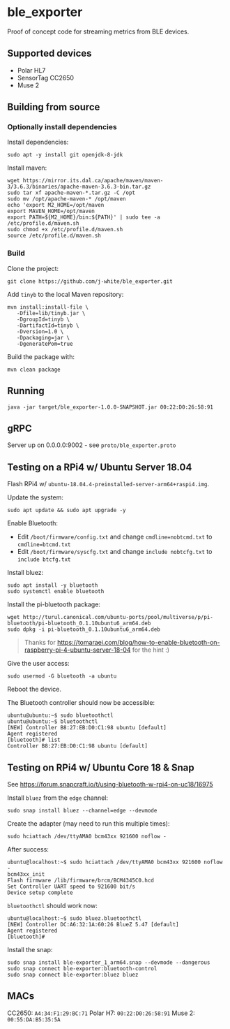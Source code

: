 # ble_exporter

Proof of concept code for streaming metrics from BLE devices.

## Supported devices

* Polar HL7
* SensorTag CC2650
* Muse 2

## Building from source

### Optionally install dependencies

Install dependencies:
```
sudo apt -y install git openjdk-8-jdk
```

Install maven:
```
wget https://mirror.its.dal.ca/apache/maven/maven-3/3.6.3/binaries/apache-maven-3.6.3-bin.tar.gz
sudo tar xf apache-maven-*.tar.gz -C /opt
sudo mv /opt/apache-maven-* /opt/maven
echo 'export M2_HOME=/opt/maven
export MAVEN_HOME=/opt/maven
export PATH=${M2_HOME}/bin:${PATH}' | sudo tee -a /etc/profile.d/maven.sh
sudo chmod +x /etc/profile.d/maven.sh
source /etc/profile.d/maven.sh
```
### Build 

Clone the project:
```
git clone https://github.com/j-white/ble_exporter.git
```

Add `tinyb` to the local Maven repository:
```
mvn install:install-file \
   -Dfile=lib/tinyb.jar \
   -DgroupId=tinyb \
   -DartifactId=tinyb \
   -Dversion=1.0 \
   -Dpackaging=jar \
   -DgeneratePom=true
```

Build the package with:
```
mvn clean package
```

## Running

```
java -jar target/ble_exporter-1.0.0-SNAPSHOT.jar 00:22:D0:26:58:91
```

## gRPC

Server up on 0.0.0.0:9002 - see `proto/ble_exporter.proto`

## Testing on a RPi4 w/ Ubuntu Server 18.04

Flash RPi4 w/ `ubuntu-18.04.4-preinstalled-server-arm64+raspi4.img`.

Update the system:
```
sudo apt update && sudo apt upgrade -y
```

Enable Bluetooth:
* Edit `/boot/firmware/config.txt` and change `cmdline=nobtcmd.txt` to `cmdline=btcmd.txt`
* Edit `/boot/firmware/syscfg.txt` and change `include nobtcfg.txt` to `include btcfg.txt`

Install bluez:
```
sudo apt install -y bluetooth
sudo systemctl enable bluetooth
```

Install the pi-bluetooth package:
```
wget http://turul.canonical.com/ubuntu-ports/pool/multiverse/p/pi-bluetooth/pi-bluetooth_0.1.10ubuntu6_arm64.deb
sudo dpkg -i pi-bluetooth_0.1.10ubuntu6_arm64.deb
```

> Thanks for https://tomaraei.com/blog/how-to-enable-bluetooth-on-raspberry-pi-4-ubuntu-server-18-04 for the hint :)

Give the user access:
```
sudo usermod -G bluetooth -a ubuntu
```

Reboot the device.

The Bluetooth controller should now be accessible:
```
ubuntu@ubuntu:~$ sudo bluetoothctl
ubuntu@ubuntu:~$ bluetoothctl 
[NEW] Controller B8:27:EB:D0:C1:98 ubuntu [default]
Agent registered
[bluetooth]# list
Controller B8:27:EB:D0:C1:98 ubuntu [default]
```

## Testing on RPi4 w/ Ubuntu Core 18 & Snap

See https://forum.snapcraft.io/t/using-bluetooth-w-rpi4-on-uc18/16975

Install `bluez` from the `edge` channel:
```
sudo snap install bluez --channel=edge --devmode
```

Create the adapter (may need to run this multiple times):
```
sudo hciattach /dev/ttyAMA0 bcm43xx 921600 noflow -
```

After success:
```
ubuntu@localhost:~$ sudo hciattach /dev/ttyAMA0 bcm43xx 921600 noflow -
bcm43xx_init
Flash firmware /lib/firmware/brcm/BCM4345C0.hcd
Set Controller UART speed to 921600 bit/s
Device setup complete
```

`bluetoothctl` should work now:
```
ubuntu@localhost:~$ sudo bluez.bluetoothctl 
[NEW] Controller DC:A6:32:1A:60:26 BlueZ 5.47 [default]
Agent registered
[bluetooth]# 
```

Install the snap:
```
sudo snap install ble-exporter_1_arm64.snap --devmode --dangerous
sudo snap connect ble-exporter:bluetooth-control
sudo snap connect ble-exporter:bluez bluez
```

## MACs

CC2650: `A4:34:F1:29:BC:71`
Polar H7: `00:22:D0:26:58:91`
Muse 2: `00:55:DA:B5:35:5A`

